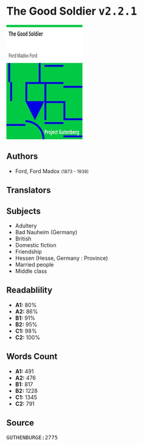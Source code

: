 # The Good Soldier <kbd>v2.2.1</kbd>

![](./cover.medium.jpg "")

## Authors


 - Ford, Ford Madox <small>(1873 - 1939)</small>

## Translators



## Subjects


 - Adultery
 - Bad Nauheim (Germany)
 - British
 - Domestic fiction
 - Friendship
 - Hessen (Hesse, Germany : Province)
 - Married people
 - Middle class

## Readablility


 - **A1:** 80%
 - **A2:** 86%
 - **B1:** 91%
 - **B2:** 95%
 - **C1:** 98%
 - **C2:** 100%

## Words Count


 - **A1:** 491
 - **A2:** 476
 - **B1:** 817
 - **B2:** 1228
 - **C1:** 1345
 - **C2:** 791

## Source


<kbd>GUTHENBURGE:2775</kbd>
